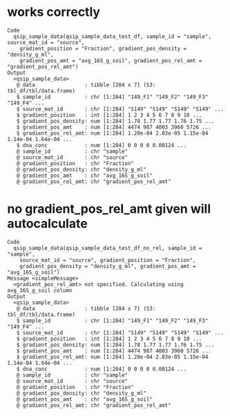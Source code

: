 # works correctly

    Code
      qsip_sample_data(qsip_sample_data_test_df, sample_id = "sample", source_mat_id = "source",
        gradient_position = "Fraction", gradient_pos_density = "density_g_ml",
        gradient_pos_amt = "avg_16S_g_soil", gradient_pos_rel_amt = "gradient_pos_rel_amt")
    Output
      <qsip_sample_data>
       @ data                : tibble [284 x 7] (S3: tbl_df/tbl/data.frame)
       $ sample_id           : chr [1:284] "149_F1" "149_F2" "149_F3" "149_F4" ...
       $ source_mat_id       : chr [1:284] "S149" "S149" "S149" "S149" ...
       $ gradient_position   : int [1:284] 1 2 3 4 5 6 7 8 9 10 ...
       $ gradient_pos_density: num [1:284] 1.78 1.77 1.77 1.76 1.75 ...
       $ gradient_pos_amt    : num [1:284] 4474 987 4003 3960 5726 ...
       $ gradient_pos_rel_amt: num [1:284] 1.28e-04 2.83e-05 1.15e-04 1.14e-04 1.64e-04 ...
       $ dna_conc            : num [1:284] 0 0 0 0 0.00124 ...
       @ sample_id           : chr "sample"
       @ source_mat_id       : chr "source"
       @ gradient_position   : chr "Fraction"
       @ gradient_pos_density: chr "density_g_ml"
       @ gradient_pos_amt    : chr "avg_16S_g_soil"
       @ gradient_pos_rel_amt: chr "gradient_pos_rel_amt"

# no gradient_pos_rel_amt given will autocalculate

    Code
      qsip_sample_data(qsip_sample_data_test_df_no_rel, sample_id = "sample",
        source_mat_id = "source", gradient_position = "Fraction",
        gradient_pos_density = "density_g_ml", gradient_pos_amt = "avg_16S_g_soil")
    Message <simpleMessage>
      <gradient_pos_rel_amt> not specified. Calculating using avg_16S_g_soil column
    Output
      <qsip_sample_data>
       @ data                : tibble [284 x 7] (S3: tbl_df/tbl/data.frame)
       $ sample_id           : chr [1:284] "149_F1" "149_F2" "149_F3" "149_F4" ...
       $ source_mat_id       : chr [1:284] "S149" "S149" "S149" "S149" ...
       $ gradient_position   : int [1:284] 1 2 3 4 5 6 7 8 9 10 ...
       $ gradient_pos_density: num [1:284] 1.78 1.77 1.77 1.76 1.75 ...
       $ gradient_pos_amt    : num [1:284] 4474 987 4003 3960 5726 ...
       $ gradient_pos_rel_amt: num [1:284] 1.28e-04 2.83e-05 1.15e-04 1.14e-04 1.64e-04 ...
       $ dna_conc            : num [1:284] 0 0 0 0 0.00124 ...
       @ sample_id           : chr "sample"
       @ source_mat_id       : chr "source"
       @ gradient_position   : chr "Fraction"
       @ gradient_pos_density: chr "density_g_ml"
       @ gradient_pos_amt    : chr "avg_16S_g_soil"
       @ gradient_pos_rel_amt: chr "gradient_pos_rel_amt"

